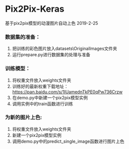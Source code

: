 # Pix2Pix-Keras
基于pix2pix模型的动漫图片自动上色 2019-2-25
### 数据集的准备：
1. 把训练的彩色图片放入datasets\OriginalImages文件夹
2. 运行prepare.py进行数据集的处理与准备
### 训练模型：
1. 将权重文件放入weights文件夹
2. 训练好的最新权重下载地址：https://pan.baidu.com/s/1IUamednTkPE0qPw736Crzw
3. 在demo.py中新建一个pix2pix模型实例
4. 调用实例中的train函数进行训练
### 为新的图片上色:
1. 将权重文件放入weights文件夹
2. 新建一个pix2pix模型实例
2. 调用demo.py中的predict_single_image函数进行图片上色
